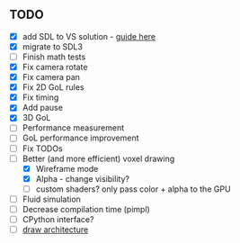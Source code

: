 ## TODO

- [x] add SDL to VS solution - [guide here](https://github.com/libsdl-org/SDL/blob/main/docs/INTRO-visualstudio.md)
- [x] migrate to SDL3
- [ ] Finish math tests
- [x] Fix camera rotate
- [x] Fix camera pan
- [x] Fix 2D GoL rules
- [x] Fix timing
- [x] Add pause
- [x] 3D GoL
- [ ] Performance measurement
- [ ] GoL performance improvement
- [ ] Fix TODOs
- [ ] Better (and more efficient) voxel drawing
    - [x] Wireframe mode
    - [x] Alpha - change visibility?
    - [ ] custom shaders? only pass color + alpha to the GPU
- [ ] Fluid simulation
- [ ] Decrease compilation time (pimpl)
- [ ] CPython interface?
- [ ] [draw architecture](https://plantuml.com/component-diagram)
